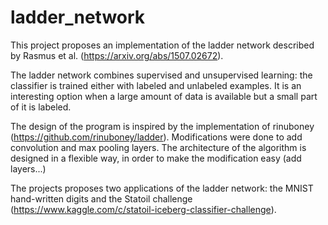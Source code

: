 # ladder_network
This project proposes an implementation of the ladder network described by Rasmus et al. (https://arxiv.org/abs/1507.02672).

The ladder network combines supervised and unsupervised learning: the classifier is trained either with labeled and unlabeled examples.
It is an interesting option when a large amount of data is available but a small part of it is labeled.

The design of the program is inspired by the implementation of rinuboney (https://github.com/rinuboney/ladder). Modifications were done to add convolution and max pooling layers. 
The architecture of the algorithm is designed in a flexible way, in order to make the modification easy (add layers...)

The projects proposes two applications of the ladder network: the MNIST hand-written digits and the Statoil challenge (https://www.kaggle.com/c/statoil-iceberg-classifier-challenge).
